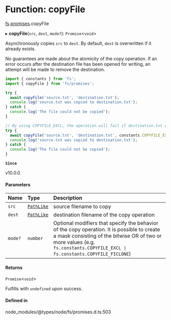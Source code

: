 # Function: copyFile

[fs](../modules/fs.md).[promises](../modules/fs.promises.md).copyFile

▸ **copyFile**(`src`, `dest`, `mode?`): `Promise`<`void`\>

Asynchronously copies `src` to `dest`. By default, `dest` is overwritten if it
already exists.

No guarantees are made about the atomicity of the copy operation. If an
error occurs after the destination file has been opened for writing, an attempt
will be made to remove the destination.

```js
import { constants } from 'fs';
import { copyFile } from 'fs/promises';

try {
  await copyFile('source.txt', 'destination.txt');
  console.log('source.txt was copied to destination.txt');
} catch {
  console.log('The file could not be copied');
}

// By using COPYFILE_EXCL, the operation will fail if destination.txt exists.
try {
  await copyFile('source.txt', 'destination.txt', constants.COPYFILE_EXCL);
  console.log('source.txt was copied to destination.txt');
} catch {
  console.log('The file could not be copied');
}
```

**`Since`**

v10.0.0

#### Parameters

| Name | Type | Description |
| :------ | :------ | :------ |
| `src` | [`PathLike`](../types/fs.PathLike.md) | source filename to copy |
| `dest` | [`PathLike`](../types/fs.PathLike.md) | destination filename of the copy operation |
| `mode?` | `number` | Optional modifiers that specify the behavior of the copy operation. It is possible to create a mask consisting of the bitwise OR of two or more values (e.g. `fs.constants.COPYFILE_EXCL \| fs.constants.COPYFILE_FICLONE`) |

#### Returns

`Promise`<`void`\>

Fulfills with `undefined` upon success.

#### Defined in

node_modules/@types/node/fs/promises.d.ts:503
